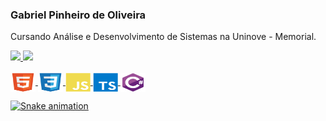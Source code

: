 ### Gabriel Pinheiro de Oliveira

  Cursando Análise e Desenvolvimento de Sistemas na Uninove - Memorial.
  
  <div>
    <a href="https://github.com/gabriew13">
    <img height="180em" src="https://github-readme-stats.vercel.app/api?username=gabriew13&show_icons=true&theme=apprentice&include_all_commits=true&count_private=true"/>
    <img height="180em" src="https://github-readme-stats.vercel.app/api/top-langs/?username=gabriew13&layout=compact&langs_count=7&theme=apprentice"/>
  </div>
  
  <div style="display: inline_block"><br>
    <img align="center" alt="Rafa-HTML" height="30" width="40" src="https://raw.githubusercontent.com/devicons/devicon/master/icons/html5/html5-original.svg">
    <img align="center" alt="Rafa-CSS" height="30" width="40" src="https://raw.githubusercontent.com/devicons/devicon/master/icons/css3/css3-original.svg">  
    <img align="center" alt="Rafa-Js" height="30" width="40" src="https://raw.githubusercontent.com/devicons/devicon/master/icons/javascript/javascript-plain.svg">
    <img align="center" alt="Rafa-Ts" height="30" width="40" src="https://raw.githubusercontent.com/devicons/devicon/master/icons/typescript/typescript-plain.svg">
    <img align="center" alt="Rafa-Csharp" height="30" width="40" src="https://raw.githubusercontent.com/devicons/devicon/master/icons/csharp/csharp-original.svg">
</div>

 ![Snake animation](https://github.com/gabriew13/gabriew13/blob/output/github-contribution-grid-snake.svg)
